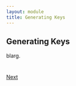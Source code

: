 ```yaml
---
layout: module
title: Generating Keys
---
```


## Generating Keys

blarg.

<div class="row" style="margin-top:40px;">
<div class="col-sm-12">
<a href="6-creating-client-applications-with-oauth.html" class="btn btn-default pull-right">Next <i class="glyphicon
glyphicon-chevron-right"></i></a>
</div>
</div>